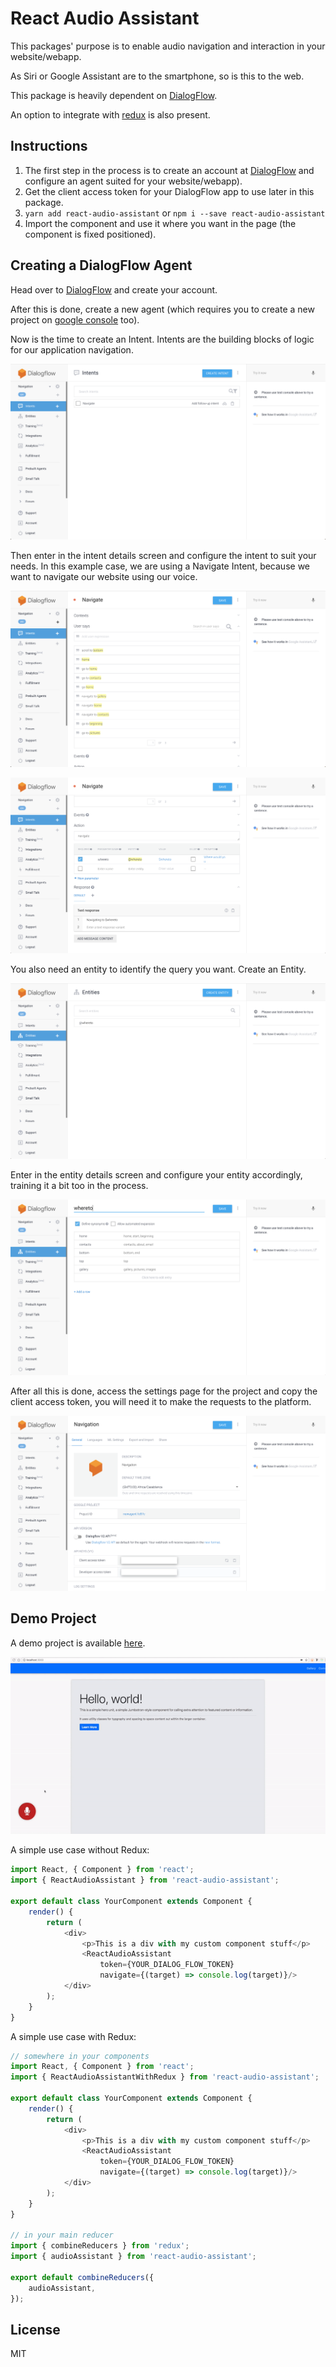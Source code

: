 # React Audio Assistant

This packages' purpose is to enable audio navigation and interaction in your website/webapp.

As Siri or Google Assistant are to the smartphone, so is this to the web.

This package is heavily dependent on [DialogFlow](https://dialogflow.com).

An option to integrate with [redux](http://redux.js.org/) is also present.

## Instructions

1. The first step in the process is to create an account at [DialogFlow](https://dialogflow.com) and configure an agent suited for your website/webapp).
2. Get the client access token for your DialogFlow app to use later in this package.
4. `yarn add react-audio-assistant` or `npm i --save react-audio-assistant`
5. Import the component and use it where you want in the page (the component is fixed positioned).

## Creating a DialogFlow Agent

Head over to [DialogFlow](https://dialogflow.com/) and create your account.

After this is done, create a new agent (which requires you to create a new project on [google console](https://www.google.com/webmasters/tools/home?hl=en) too).

Now is the time to create an Intent. Intents are the building blocks of logic for our application navigation.

![Intent Creation](intent.png)

Then enter in the intent details screen and configure the intent to suit your needs.
In this example case, we are using a Navigate Intent, because we want to navigate our website using our voice.

![Intent Creation](intent_details.png)

![Intent Creation](intent_details_2.png)

You also need an entity to identify the query you want. Create an Entity.

![Intent Creation](entity.png)

Enter in the entity details screen and configure your entity accordingly, training it a bit too in the process.

![Intent Creation](entities_details.png)

After all this is done, access the settings page for the project and copy the client access token, you will need it to make the requests to the platform.

![Intent Creation](settings.png)

## Demo Project

A demo project is available [here](https://github.com/WebPaquitos/audio-navigation-client).

![Example](example.gif)

A simple use case without Redux:
```javascript
import React, { Component } from 'react';
import { ReactAudioAssistant } from 'react-audio-assistant';

export default class YourComponent extends Component {
    render() {
        return (
            <div>
                <p>This is a div with my custom component stuff</p>
                <ReactAudioAssistant
                    token={YOUR_DIALOG_FLOW_TOKEN}
                    navigate={(target) => console.log(target)}/>
            </div>
        );
    }
}
```

A simple use case with Redux:
```javascript
// somewhere in your components
import React, { Component } from 'react';
import { ReactAudioAssistantWithRedux } from 'react-audio-assistant';

export default class YourComponent extends Component {
    render() {
        return (
            <div>
                <p>This is a div with my custom component stuff</p>
                <ReactAudioAssistant
                    token={YOUR_DIALOG_FLOW_TOKEN}
                    navigate={(target) => console.log(target)}/>
            </div>
        );
    }
}

// in your main reducer
import { combineReducers } from 'redux';
import { audioAssistant } from 'react-audio-assistant';

export default combineReducers({
    audioAssistant,
});
```

## License

MIT
